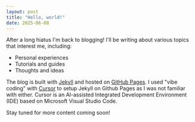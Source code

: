 ```yaml
---
layout: post
title: "Hello, world!"
date: 2025-06-08
---
```


After a long hiatus I'm back to blogging! I'll be writing about various topics that interest me, including:

- Personal experiences
- Tutorials and guides
- Thoughts and ideas

The blog is built with [Jekyll](https://jekyllrb.com) and hosted on [GitHub Pages](https://pages.github.com).  I used "vibe coding" with [Cursor](https://cursor.sh) to setup Jekyll on Github Pages as I was not familiar with either.  Cursor is an AI-assisted Integrated Development Environment (IDE) based on Microsoft Visual Studio Code.

Stay tuned for more content coming soon! 